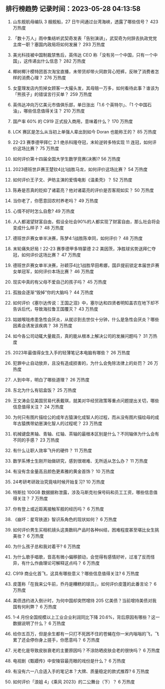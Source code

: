 
## 排行榜趋势 记录时间：2023-05-28 04:13:58
  
  1. 山东舰航母编队 3 艘舰船，27 日午间通过台湾海峡，透露了哪些信号？ 423 万热度
    
  2. 「数十万人」雨中集结听武契奇发表「告别演讲」，武契奇为何辞去执政党党主席一职？塞国内政局将如何发展？ 293 万热度
    
  3. 美光科技被中国制裁禁售后，英伟达 CEO 称「没有另一个中国，只有一个中国」，这传递出什么信息？ 282 万热度
    
  4. 椰树椰汁模特团首次淘宝直播，未带货却带火同款背心短裤，反映了消费者怎样的消费心理？ 276 万热度
    
  5. 女童理发店内剪掉女顾客一大撮头发，其母赔一万多，如何看待此事？谁该为「熊孩子」的错误言行买单？ 259 万热度
    
  6. 英伟达冲向万亿美元市值俱乐部，单日涨出「1.6 个英特尔」、「1 个中国石油」，哪些信息值得关注？ 210 万热度
    
  7. 国产率 60% 的 C919 正式投入商用，意味着什么？ 170 万热度
    
  8. LCK 赛区是怎么从当初上单强人辈出到如今 Doran 也能称王的？ 85 万热度
    
  9. 22-23 赛季德甲拜仁 2:1 绝杀科隆夺冠，末轮逆转多特实现 11 连冠，如何评价这场比赛？ 75 万热度
    
  10. 如何评价第十四届全国大学生数学竞赛(决赛)? 56 万热度
    
  11. 2023德班世乒赛王楚钦4比1战胜马龙，如何评价这场比赛？ 54 万热度
    
  12. 如何评价王子文、尹昉主演的爱情电影《温柔壳》？ 52 万热度
    
  13. 陈寿是否真的贬抑了诸葛亮？他对诸葛亮的评价是否客观如实？ 50 万热度
    
  14. 当你老了，你愿意回农村养老吗？ 49 万热度
    
  15. 心情不好时怎么自愈? 49 万热度
    
  16. 人人都渴望财富自由，假设全社会90%的人都实现了财富自由，那么社会将会变成什么样子？ 48 万热度
    
  17. 德班世乒赛女单半决赛，陈梦4:1战胜陈幸同，如何评价？ 48 万热度
    
  18. 末轮痛失好局！22-23 赛季德甲多特蒙德 2:2 美因茨，净胜球劣势送拜仁夺冠，如何评价这场比赛？ 47 万热度
    
  19. 德班世乒赛女单半决赛，孙颖莎4比1战胜早田希娜，国乒提前锁定本届世乒赛女单冠军，如何评价本场比赛？ 46 万热度
    
  20. 现实中真的有父母不爱自己的孩子吗？ 45 万热度
    
  21. 孤独会逐渐“毁掉”你的大脑吗？ 44 万热度
    
  22. 如何评价《塞尔达传说：王国之泪》中，塞尔达和四贤者明知盖农在地下却不告诉后代，导致海拉鲁王国覆灭？ 43 万热度
    
  23. 姑娘喉咙疼患急性会厌炎，从就诊到去世仅十分钟，什么是急性会厌炎？哪些因素会诱发该疾病？ 38 万热度
    
  24. 如今各公司动辄大量裁员，真的能从根本上解决公司的发展问题吗？ 31 万热度
    
  25. 2023年最值得女生入手的轻薄笔记本电脑有哪些？ 26 万热度
    
  26. 犯罪中止自动放弃，且没有造成损害的，为什么会免除法律上的处罚？ 26 万热度
    
  27. 人到中年，明白了哪些道理？ 26 万热度
    
  28. 东北为什么有铝盒饭？ 25 万热度
    
  29. 王文涛会见美国贸易代表戴琪，就美对华经贸政策等重点问题提出关切，哪些信息值得关注？ 24 万热度
    
  30. 为何只有图片描绘公的成年古猿演化成智人的过程，而从没有图片描绘母的成年古猿携带幼崽演化智人的过程呢？ 23 万热度
    
  31. 机械键盘黑轴、青轴、红轴、茶轴的最根本区别是什么？不同轴体为什么会有不同的手感？ 23 万热度
    
  32. 有什么让职人效率飞升的硬件？ 11 万热度
    
  33. 数学系博士生刚开始做研究，感到很艰难、无所适从怎么办？ 11 万热度
    
  34. 有没有含金量高且颜色更素雅的黄金首饰？ 10 万热度
    
  35. 24考研考研政治究竟啥时候开始复习? 10 万热度
    
  36. 特斯拉 100GB 数据据称泄露，涉及马斯克社保号码和员工工资，哪些信息值得关注？ 7 万热度
    
  37. 你有登上或近距离接触军舰的经历吗？ 6 万热度
    
  38. 《崩坏：星穹铁道》智识系角色的现状如何？ 6 万热度
    
  39. 如何评价男生买相机镜头这类数码产品时各种纠结，困难程度甚至堪比女生挑美妆？ 6 万热度
    
  40. 为什么孩子总和我对着干? 6 万热度
    
  41. 为什么歌手唱歌，音高有微小偏移颤动，会觉得有感情好听，过准了反而怪异，有什么作曲理论可解释这点吗？ 6 万热度
    
  42. C919 商业化首飞，这具有哪些意义？哪些信息值得关注? 6 万热度
    
  43. 皮蓬称「在我来公牛前，乔丹是糟糕的球员」，如何评价皮蓬的此番言论？ 6 万热度
    
  44. 美债违约进入倒计时，为何中国却突然增持 205 亿美债？当前增持美债对我国有何利弊？ 6 万热度
    
  45. 1-4 月份全国规模以上工业企业利润同比下降 20.6%，背后原因有哪些？这一数据说明了什么？ 6 万热度
    
  46. 给你五百万，但是余生都有一只打不死困不住的苍蝇在你一米内嗡嗡的飞，飞累了还会停你身上搓手，你愿意吗？ 6 万热度
    
  47. 光老化是导致皮肤衰老的主要原因吗？不涂防晒皮肤会老的很快吗？ 6 万热度
    
  48. 电视剧《甄嬛传》中安陵容最亮眼的戏份是什么？ 6 万热度
    
  49. 有没有六一八合适入手的笔记本？大牌、质量稳定的款式推荐? 6 万热度
    
  50. 如何评价「浪姐 4」《乘风 2023》的二公舞台（下）？ 6 万热度
    